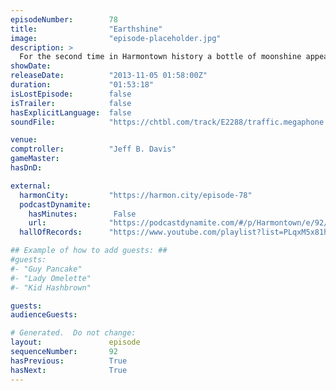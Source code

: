 ```yaml
---
episodeNumber:        78
title:                "Earthshine"
image:                "episode-placeholder.jpg"
description: >
  For the second time in Harmontown history a bottle of moonshine appears. It's Integrity vs. dishonesty, Baby Boomers vs. Gen X'ers vs. Millennials, it's Mayor Harmon vs. the bathroom at Meltdown Comics, it's Adam vs. Levi, it's Harmontown vs. the world!
showDate:             
releaseDate:          "2013-11-05 01:58:00Z"
duration:             "01:53:18"
isLostEpisode:        false
isTrailer:            false
hasExplicitLanguage:  false
soundFile:            "https://chtbl.com/track/E2288/traffic.megaphone.fm/STA1718346436.mp3?updated=1555626658"

venue:                
comptroller:          "Jeff B. Davis"
gameMaster:           
hasDnD:               

external:
  harmonCity:         "https://harmon.city/episode-78"
  podcastDynamite:
    hasMinutes:        False
    url:              "https://podcastdynamite.com/#/p/Harmontown/e/92/78"
  hallOfRecords:      "https://www.youtube.com/playlist?list=PLqxM5x81hNOY_tQDi8McICVzFexBTRXT-"

## Example of how to add guests: ##
#guests:
#- "Guy Pancake"
#- "Lady Omelette"
#- "Kid Hashbrown"

guests:
audienceGuests:

# Generated.  Do not change:
layout:               episode
sequenceNumber:       92
hasPrevious:          True
hasNext:              True
---
```


<!-- The episode description will be rendered here -->
<!-- Add your content below here -->


